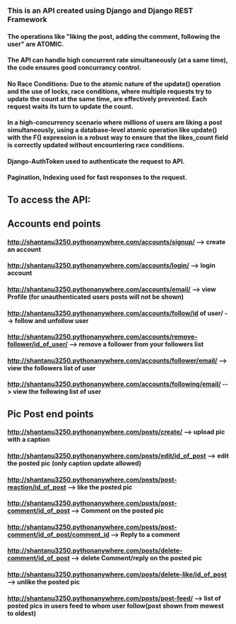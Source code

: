 ### This is an API created using Django and Django REST Framework
#### The operations like "liking the post, adding the comment, following the user" are ATOMIC.
#### The API can handle high concurrent rate simultaneously (at a same time), the code ensures good concurrancy control.
#### No Race Conditions: Due to the atomic nature of the update() operation and the use of locks, race conditions, where multiple requests try to update the count at the same time, are effectively prevented. Each request waits its turn to update the count.
#### In a high-concurrency scenario where millions of users are liking a post simultaneously, using a database-level atomic operation like update() with the F() expression is a robust way to ensure that the likes_count field is correctly updated without encountering race conditions.
#### Django-AuthToken used to authenticate the request to API.
#### Pagination, Indexing used for fast responses to the request.


## To access the API: 
## Accounts end points
#### http://shantanu3250.pythonanywhere.com/accounts/signup/                           --> create an account
#### http://shantanu3250.pythonanywhere.com/accounts/login/                            --> login account
#### http://shantanu3250.pythonanywhere.com/accounts/email/                            --> view Profile (for unauthenticated users posts will not be shown)
#### http://shantanu3250.pythonanywhere.com/accounts/follow/id of user/                --> follow and unfollow user
#### http://shantanu3250.pythonanywhere.com/accounts/remove-follower/id_of_user/       --> remove a follower from your followers list
#### http://shantanu3250.pythonanywhere.com/accounts/follower/email/                   --> view the followers list of user
#### http://shantanu3250.pythonanywhere.com/accounts/following/email/                  --> view the following list of user

## Pic Post end points                                                                
#### http://shantanu3250.pythonanywhere.com/posts/create/                                --> upload pic with a caption
#### http://shantanu3250.pythonanywhere.com/posts/edit/id_of_post                        --> edit the posted pic (only caption update allowed)
#### http://shantanu3250.pythonanywhere.com/posts/post-reaction/id_of_post               --> like the posted pic
#### http://shantanu3250.pythonanywhere.com/posts/post-comment/id_of_post                --> Comment on the posted pic
#### http://shantanu3250.pythonanywhere.com/posts/post-comment/id_of_post/comment_id     --> Reply to a comment
#### http://shantanu3250.pythonanywhere.com/posts/delete-comment/id_of_post              --> delete Comment/reply on the posted pic
#### http://shantanu3250.pythonanywhere.com/posts/delete-like/id_of_post                 --> unlike the posted pic
#### http://shantanu3250.pythonanywhere.com/posts/post-feed/                             --> list of posted pics in users feed to whom user follow(post shown from mewest to oldest)





